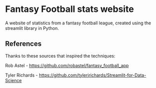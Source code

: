 # Fantasy Football stats website

A website of statistics from a fantasy football league, created using the streamlit library in Python.

## References

Thanks to these sources that inspired the techniques:

Rob Astel - https://github.com/robastel/fantasy_football_app

Tyler Richards - https://github.com/tylerjrichards/Streamlit-for-Data-Science
